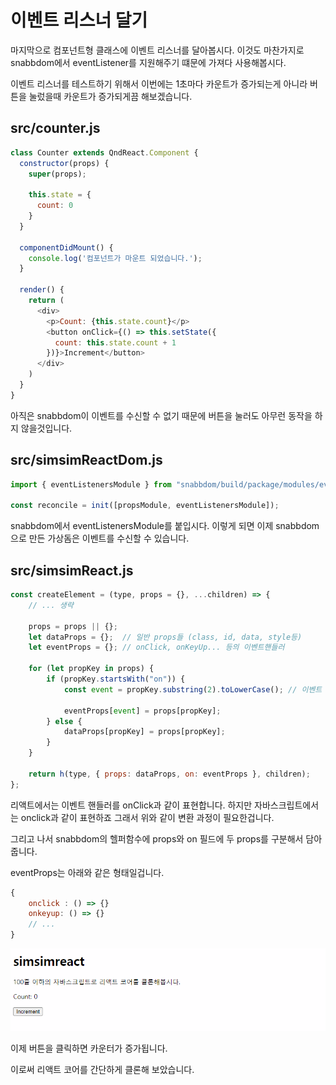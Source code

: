 # 이벤트 리스너 달기

마지막으로 컴포넌트형 클래스에 이벤트 리스너를 달아봅시다. 이것도 마찬가지로 snabbdom에서 eventListener를 지원해주기 떄문에 가져다 사용해봅시다.

이벤트 리스너를 테스트하기 위해서 이번에는 1초마다 카운트가 증가되는게 아니라 버튼을 눌렀을때 카운트가 증가되게끔 해보겠습니다.

## src/counter.js

```javascript
class Counter extends QndReact.Component {
  constructor(props) {
    super(props);

    this.state = {
      count: 0
    }
  }

  componentDidMount() {
    console.log('컴포넌트가 마운트 되었습니다.');
  }

  render() {
    return (
      <div>
        <p>Count: {this.state.count}</p>
        <button onClick={() => this.setState({
          count: this.state.count + 1
        })}>Increment</button>
      </div>
    )
  }
}
```

아직은 snabbdom이 이벤트를 수신할 수 없기 때문에 버튼을 눌러도 아무런 동작을 하지 않을것입니다.

## src/simsimReactDom.js

```javascript
import { eventListenersModule } from "snabbdom/build/package/modules/eventlisteners";

const reconcile = init([propsModule, eventListenersModule]);
```

snabbdom에서 eventListenersModule를 붙입시다. 이렇게 되면 이제 snabbdom으로 만든 가상돔은 이벤트를 수신할 수 있습니다.

## src/simsimReact.js

```javascript
const createElement = (type, props = {}, ...children) => {
    // ... 생략

    props = props || {};
    let dataProps = {};  // 일반 props들 (class, id, data, style등)
    let eventProps = {}; // onClick, onKeyUp... 등의 이벤트핸들러

    for (let propKey in props) {
        if (propKey.startsWith("on")) {
            const event = propKey.substring(2).toLowerCase(); // 이벤트 이름만 추출

            eventProps[event] = props[propKey];
        } else {
            dataProps[propKey] = props[propKey];
        }
    }

    return h(type, { props: dataProps, on: eventProps }, children);
};
```

리액트에서는 이벤트 핸들러를 onClick과 같이 표현합니다. 하지만 자바스크립트에서는 onclick과 같이 표현하죠 그래서 위와 같이 변환 과정이 필요한겁니다.

그리고 나서 snabbdom의 헬퍼함수에 props와 on 필드에 두 props를 구분해서 담아줍니다.

eventProps는 아래와 같은 형태일겁니다.

```javascript
{
    onclick : () => {}
    onkeyup: () => {}
    // ...
}
```

![](.gitbook/assets/20200826.gif)

이제 버튼을 클릭하면 카운터가 증가됩니다.

이로써 리액트 코어를 간단하게 클론해 보았습니다.

